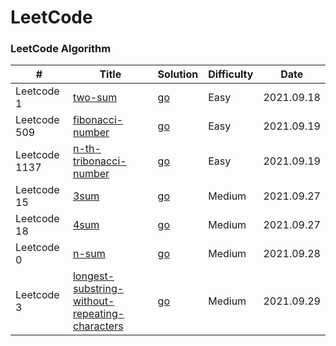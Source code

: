 LeetCode
========

### LeetCode Algorithm

| # | Title | Solution | Difficulty | Date |
|---| ----- | -------- | ---------- | ---- |
|Leetcode 1|[two-sum](https://leetcode-cn.com/problems/two-sum/)|[go](https://github.com/vencent2006/go-examples/blob/master/algorithm/leetcode/0001.two-sum/solution.go)|Easy|2021.09.18|
|Leetcode 509|[fibonacci-number](https://leetcode-cn.com/problems/fibonacci-number/)|[go](https://github.com/vencent2006/go-examples/blob/master/algorithm/leetcode/0509.fibonacci-number/solution.go)|Easy|2021.09.19|
|Leetcode 1137|[n-th-tribonacci-number](https://leetcode-cn.com/problems/n-th-tribonacci-number/)|[go](https://github.com/vencent2006/go-examples/blob/master/algorithm/leetcode/1137.n-th-tribonacci-number/solution.go)|Easy|2021.09.19|
|Leetcode 15|[3sum](https://leetcode-cn.com/problems/3sum/)|[go](https://github.com/vencent2006/go-examples/blob/master/algorithm/leetcode/0015.3sum/solution.go)|Medium|2021.09.27|
|Leetcode 18|[4sum](https://leetcode-cn.com/problems/4sum/)|[go](https://github.com/vencent2006/go-examples/blob/master/algorithm/leetcode/0018.4sum/solution.go)|Medium|2021.09.27|
|Leetcode 0|[n-sum](https://github.com/vencent2006/go-examples/blob/master/algorithm/leetcode/0000.n-sum/solution.go)|[go](https://github.com/vencent2006/go-examples/blob/master/algorithm/leetcode/0000.n-sum/solution.go)|Medium|2021.09.28|
|Leetcode 3|[longest-substring-without-repeating-characters](https://leetcode-cn.com/problems/longest-substring-without-repeating-characters/)|[go](https://github.com/vencent2006/go-examples/blob/master/algorithm/leetcode/0003.longest-substring-without-repeating-characters/solution.go)|Medium|2021.09.29|
